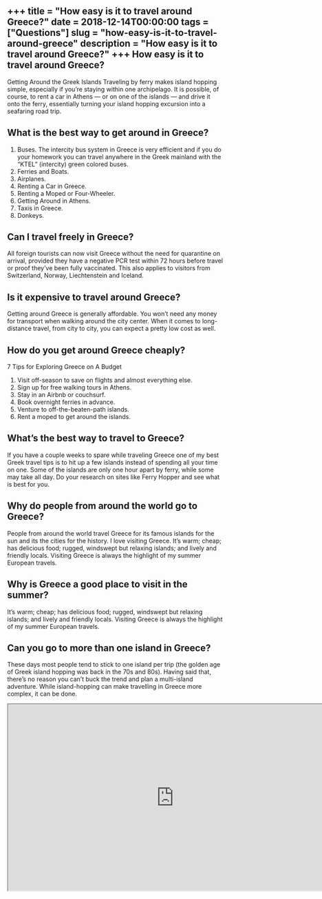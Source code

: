 +++
title = "How easy is it to travel around Greece?"
date = 2018-12-14T00:00:00
tags = ["Questions"]
slug = "how-easy-is-it-to-travel-around-greece"
description = "How easy is it to travel around Greece?"
+++
How easy is it to travel around Greece?
---------------------------------------

Getting Around the Greek Islands Traveling by ferry makes island hopping simple, especially if you’re staying within one archipelago. It is possible, of course, to rent a car in Athens — or on one of the islands — and drive it onto the ferry, essentially turning your island hopping excursion into a seafaring road trip.

What is the best way to get around in Greece?
---------------------------------------------

1. Buses. The intercity bus system in Greece is very efficient and if you do your homework you can travel anywhere in the Greek mainland with the “KTEL” (intercity) green colored buses.
2. Ferries and Boats.
3. Airplanes.
4. Renting a Car in Greece.
5. Renting a Moped or Four-Wheeler.
6. Getting Around in Athens.
7. Taxis in Greece.
8. Donkeys.

Can I travel freely in Greece?
------------------------------

All foreign tourists can now visit Greece without the need for quarantine on arrival, provided they have a negative PCR test within 72 hours before travel or proof they’ve been fully vaccinated. This also applies to visitors from Switzerland, Norway, Liechtenstein and Iceland.

Is it expensive to travel around Greece?
----------------------------------------

Getting around Greece is generally affordable. You won’t need any money for transport when walking around the city center. When it comes to long-distance travel, from city to city, you can expect a pretty low cost as well.

How do you get around Greece cheaply?
-------------------------------------

7 Tips for Exploring Greece on A Budget

1. Visit off-season to save on flights and almost everything else.
2. Sign up for free walking tours in Athens.
3. Stay in an Airbnb or couchsurf.
4. Book overnight ferries in advance.
5. Venture to off-the-beaten-path islands.
6. Rent a moped to get around the islands.

What’s the best way to travel to Greece?
----------------------------------------

If you have a couple weeks to spare while traveling Greece one of my best Greek travel tips is to hit up a few islands instead of spending all your time on one. Some of the islands are only one hour apart by ferry, while some may take all day. Do your research on sites like Ferry Hopper and see what is best for you.

Why do people from around the world go to Greece?
-------------------------------------------------

People from around the world travel Greece for its famous islands for the sun and its the cities for the history. I love visiting Greece. It’s warm; cheap; has delicious food; rugged, windswept but relaxing islands; and lively and friendly locals. Visiting Greece is always the highlight of my summer European travels.

Why is Greece a good place to visit in the summer?
--------------------------------------------------

It’s warm; cheap; has delicious food; rugged, windswept but relaxing islands; and lively and friendly locals. Visiting Greece is always the highlight of my summer European travels.

Can you go to more than one island in Greece?
---------------------------------------------

These days most people tend to stick to one island per trip (the golden age of Greek island hopping was back in the 70s and 80s). Having said that, there’s no reason you can’t buck the trend and plan a multi-island adventure. While island-hopping can make travelling in Greece more complex, it can be done.

<iframe allow="accelerometer; autoplay; clipboard-write; encrypted-media; gyroscope; picture-in-picture" allowfullscreen="" class="__youtube_prefs__  epyt-is-override  no-lazyload" data-no-lazy="1" data-origheight="433" data-origwidth="770" data-skipgform_ajax_framebjll="" height="433" id="_ytid_94906" loading="lazy" src="https://www.youtube.com/embed/PftFmoUH0ag?enablejsapi=1&autoplay=0&cc_load_policy=0&cc_lang_pref=&iv_load_policy=1&loop=0&modestbranding=0&rel=1&fs=1&playsinline=0&autohide=2&theme=dark&color=red&controls=1&" title="YouTube player" width="770"></iframe>